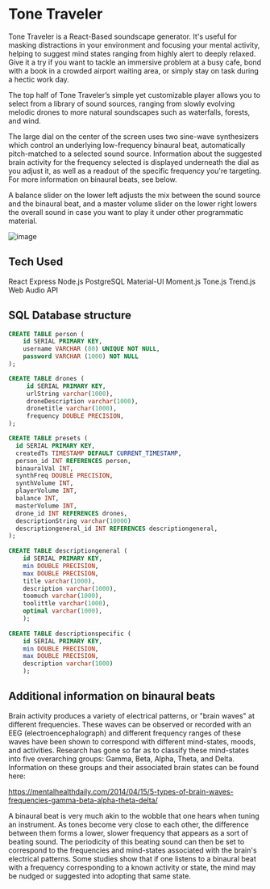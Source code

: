 # Tone Traveler

Tone Traveler is a React-Based soundscape generator. It's useful for masking distractions in your environment and focusing your mental activity, helping to suggest mind states ranging from highly alert to deeply relaxed. Give it a try if you want to tackle an immersive problem at a busy cafe, bond with a book in a crowded airport waiting area, or simply stay on task during a hectic work day.

The top half of Tone Traveler’s simple yet customizable player allows you to select from a library of sound sources, ranging from slowly evolving melodic drones to more natural soundscapes such as waterfalls, forests, and wind. 

The large dial on the center of the screen uses two sine-wave synthesizers which control an underlying low-frequency binaural beat, automatically pitch-matched to a selected sound source. Information about the suggested brain activity for the frequency selected is displayed underneath the dial as you adjust it, as well as a readout of the specific frequency you're targeting. For more information on binaural beats, see below.

A balance slider on the lower left adjusts the mix between the sound source and the binaural beat, and a master volume slider on the lower right lowers the overall sound in case you want to play it under other programmatic material.

![image](https://user-images.githubusercontent.com/11182170/39959067-c2629034-55d1-11e8-90e2-2801d5b4f90e.png)

## Tech Used

React
Express
Node.js
PostgreSQL
Material-UI
Moment.js
Tone.js
Trend.js
Web Audio API

## SQL Database structure

```SQL
CREATE TABLE person (
    id SERIAL PRIMARY KEY,
    username VARCHAR (80) UNIQUE NOT NULL,
    password VARCHAR (1000) NOT NULL
);

CREATE TABLE drones (
	 id SERIAL PRIMARY KEY,
	 urlString varchar(1000),
	 droneDescription varchar(1000),
	 dronetitle varchar(1000),
	 frequency DOUBLE PRECISION,
);

CREATE TABLE presets (
  id SERIAL PRIMARY KEY,
  createdTs TIMESTAMP DEFAULT CURRENT_TIMESTAMP,
  person_id INT REFERENCES person,
  binauralVal INT,
  synthFreq DOUBLE PRECISION,
  synthVolume INT,
  playerVolume INT,
  balance INT,
  masterVolume INT,
  drone_id INT REFERENCES drones,
  descriptionString varchar(10000)
  descriptiongeneral_id INT REFERENCES descriptiongeneral,
);
  
CREATE TABLE descriptiongeneral (
	id SERIAL PRIMARY KEY,
	min DOUBLE PRECISION,
	max DOUBLE PRECISION,
	title varchar(1000),
	description varchar(1000),
	toomuch varchar(1000),
	toolittle varchar(1000),
	optimal varchar(1000),
	);
	  
CREATE TABLE descriptionspecific (
	id SERIAL PRIMARY KEY,
	min DOUBLE PRECISION,
	max DOUBLE PRECISION,
	description varchar(1000)
	);

```

## Additional information on binaural beats

Brain activity produces a variety of electrical patterns, or "brain waves" at different frequencies. These waves can be observed or recorded with an EEG (electroencephalograph) and different frequency ranges of these waves have been shown to correspond with different mind-states, moods, and activities. Research has gone so far as to classify these mind-states into five overarching groups: Gamma, Beta, Alpha, Theta, and Delta. Information on these groups and their associated brain states can be found here: 

https://mentalhealthdaily.com/2014/04/15/5-types-of-brain-waves-frequencies-gamma-beta-alpha-theta-delta/


A binaural beat is very much akin to the wobble that one hears when tuning an instrument. As tones become very close to each other, the difference between them forms a lower, slower frequency that appears as a sort of beating sound. The periodicity of this beating sound can then be set to correspond to the frequencies and mind-states associated with the brain's electrical patterns. Some studies show that if one listens to a binaural beat with a frequency corresponding to a known activity or state, the mind may be nudged or suggested into adopting that same state.
